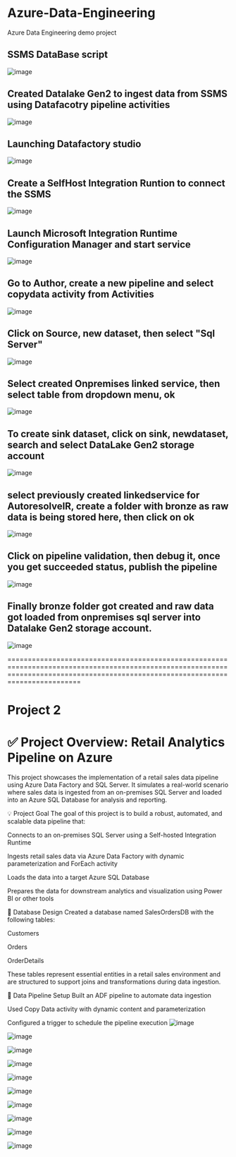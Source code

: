 # Azure-Data-Engineering
Azure Data Engineering demo project

## SSMS DataBase script
![image](https://github.com/user-attachments/assets/0ac1f353-0556-44c7-8a8d-c643e7c1d232)



## Created Datalake Gen2  to ingest data from SSMS using Datafacotry pipeline activities 
![image](https://github.com/user-attachments/assets/f80d3290-1837-466f-884f-3073d311bce7)


## Launching Datafactory studio
![image](https://github.com/user-attachments/assets/41b39c98-5129-40f0-841b-77b89859e66b)

## Create a SelfHost Integration Runtion to connect the SSMS
![image](https://github.com/user-attachments/assets/de7a1449-e125-4dd4-ad97-6a9ea187ae63)

## Launch Microsoft Integration Runtime Configuration Manager and start service
![image](https://github.com/user-attachments/assets/0a4e554b-a2a1-4f05-985e-2deca0e05a76)

## Go to Author, create a new pipeline and select copydata activity from Activities
![image](https://github.com/user-attachments/assets/4eaf1989-4d37-4df2-b238-0118a390f028)

## Click on Source, new dataset, then select "Sql Server"
![image](https://github.com/user-attachments/assets/af3dc0c2-61a2-4486-b3fd-55dedfc970e5)

## Select created Onpremises linked service, then select table from dropdown menu, ok
![image](https://github.com/user-attachments/assets/d3299afd-2492-4eb1-85ad-cd150c25f0db)

## To create sink dataset, click on sink, newdataset, search and select DataLake Gen2 storage account
![image](https://github.com/user-attachments/assets/189aa832-905e-4371-9233-6294cf2c3ecb)

## select previously created linkedservice for AutoresolveIR, create a folder with bronze as raw data is being stored here, then click on ok
![image](https://github.com/user-attachments/assets/f3f4bbb7-f2fd-473d-ab11-ea93478316a2)

## Click on pipeline validation, then debug it, once you get succeeded status, publish the pipeline
![image](https://github.com/user-attachments/assets/60b8cbec-6965-44d2-ba71-837ce22ab045)

## Finally bronze folder got created and raw data got loaded from onpremises sql server into Datalake Gen2 storage account.
![image](https://github.com/user-attachments/assets/0b21327a-44c9-47e8-9209-f0becac3d0d6)

====================================================================================================================================================================================
# Project 2
# ✅ Project Overview: Retail Analytics Pipeline on Azure
This project showcases the implementation of a retail sales data pipeline using Azure Data Factory and SQL Server. It simulates a real-world scenario where sales data is ingested from an on-premises SQL Server and loaded into an Azure SQL Database for analysis and reporting.

💡 Project Goal
The goal of this project is to build a robust, automated, and scalable data pipeline that:

Connects to an on-premises SQL Server using a Self-hosted Integration Runtime

Ingests retail sales data via Azure Data Factory with dynamic parameterization and ForEach activity

Loads the data into a target Azure SQL Database

Prepares the data for downstream analytics and visualization using Power BI or other tools

🧱 Database Design
Created a database named SalesOrdersDB with the following tables:

Customers

Orders

OrderDetails

These tables represent essential entities in a retail sales environment and are structured to support joins and transformations during data ingestion.

🚀 Data Pipeline Setup
Built an ADF pipeline to automate data ingestion

Used Copy Data activity with dynamic content and parameterization

Configured a trigger to schedule the pipeline execution
![image](https://github.com/user-attachments/assets/976e0d50-534c-4a89-b795-0807e72812bc)

![image](https://github.com/user-attachments/assets/0d6328e5-7990-4b7a-9ac8-0b460042697b)

![image](https://github.com/user-attachments/assets/c57895af-73bc-4673-8f7f-ba276bba5d77)

![image](https://github.com/user-attachments/assets/915af9b8-21f0-48bc-a6ff-90a50310e065)



![image](https://github.com/user-attachments/assets/3d247d87-5a01-49bf-99d9-1a19826ac84d)

![image](https://github.com/user-attachments/assets/07b0291c-f5a8-4a24-b45a-7021886ce9fa)


![image](https://github.com/user-attachments/assets/48ce9c76-4d3b-447f-99e0-2a101e858ce0)


![image](https://github.com/user-attachments/assets/43509b7f-c4c1-4e1f-8892-94a4a627bcd9)

![image](https://github.com/user-attachments/assets/d6933f15-12b5-4882-97a3-44176daf799f)



![image](https://github.com/user-attachments/assets/5cb04fb5-9656-4461-afd2-a1d57aea4327)















